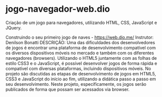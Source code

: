 # jogo-navegador-web.dio
 Criação de um jogo para navegadores, utilizando HTML, CSS, JavaScript e JQuery.
 
 
Construindo o seu primeiro jogo de naves - https://web.dio.me/
Instrutor:  Denilson Bonatti
DESCRIÇÃO:
Uma das dificuldades dos desenvolvedores de jogos é encontrar uma plataforma de desenvolvimento compatível com os diversos dispositivos móveis no mercado e também com os diferentes navegadores (browsers). Utilizando o HTML5 juntamente com as folhas de estilo CSS3 e o JavaScript, é possível desenvolver jogos de forma rápida e compatível com diversas plataformas, incluindo dispositivos móveis. No projeto são discutidas as etapas de desenvolvimento de jogos em HTML5, CSS3 e JavaScript do início ao fim, utilizando a didática passo a passo em seu desenvolvimento. Neste projeto, especificamente, os jogos serão publicados de forma que possam ser acessados via browser.

